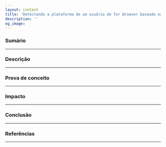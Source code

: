 ```yaml
---
layout: content
title: 'Detectando a plataforma de um usuário de Tor Browser baseado na renderização de fontes'
description: ''
og_image: 
---
```


### Sumário


---

### Descrição


---

### Prova de conceito


---

### Impacto


---

### Conclusão


---

### Referências


---